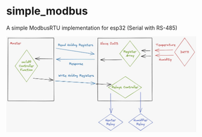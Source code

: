 # simple_modbus
A simple ModbusRTU implementation for esp32 (Serial with RS-485)

![Alt text](figures/modbus.jpeg?raw=true "Modbus communication structure")
